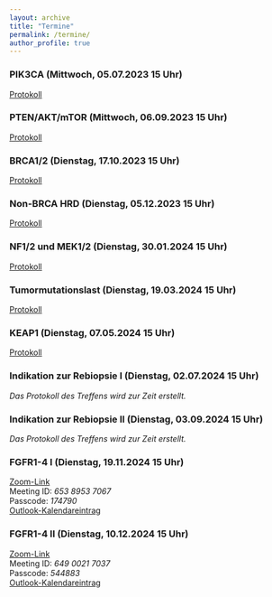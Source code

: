```yaml
---
layout: archive
title: "Termine"
permalink: /termine/
author_profile: true
---
```


### PIK3CA (Mittwoch, 05.07.2023 15 Uhr)
[Protokoll](https://team-deutschland.org/files/1-Protokoll-PIK3CA.pdf)

### PTEN/AKT/mTOR (Mittwoch, 06.09.2023 15 Uhr)
[Protokoll](https://team-deutschland.org/files/2-Protokoll-PTEN-AKT-mTOR.pdf)

### BRCA1/2 (Dienstag, 17.10.2023 15 Uhr)
[Protokoll](https://team-deutschland.org/files/3-Protokoll-BRCA1-2.pdf)

### Non-BRCA HRD (Dienstag, 05.12.2023 15 Uhr)
[Protokoll](https://team-deutschland.org/files/4-Protokoll-Non-BRCA-HRD.pdf)

### NF1/2 und MEK1/2 (Dienstag, 30.01.2024 15 Uhr)
[Protokoll](https://team-deutschland.org/files/5-Protokoll-NF-MEK.pdf)

### Tumormutationslast (Dienstag, 19.03.2024 15 Uhr)
[Protokoll](https://team-deutschland.org/files/6-Protokoll-Tumormutationslast.pdf)

### KEAP1 (Dienstag, 07.05.2024 15 Uhr)
[Protokoll](https://team-deutschland.org/files/7-Protokoll-KEAP1.pdf)

### Indikation zur Rebiopsie I (Dienstag, 02.07.2024 15 Uhr)  
*Das Protokoll des Treffens wird zur Zeit erstellt.*

### Indikation zur Rebiopsie II (Dienstag, 03.09.2024 15 Uhr)  
*Das Protokoll des Treffens wird zur Zeit erstellt.*

### FGFR1-4 I (Dienstag, 19.11.2024 15 Uhr)  
[Zoom-Link](https://tum-conf.zoom-x.de/j/65389537067?pwd=UEVkmTsJbomYY0Va3RyxhPvKgH9Cdb.1)  
Meeting ID: *653 8953 7067*  
Passcode: *174790*  
[Outlook-Kalendareintrag](https://team-deutschland.org/files/10.ics)  

### FGFR1-4 II (Dienstag, 10.12.2024 15 Uhr)  
[Zoom-Link](https://tum-conf.zoom-x.de/j/64900217037?pwd=KyFExIlcBhfY32UV3IWnt76sFf6MNh.1)  
Meeting ID: *649 0021 7037*  
Passcode: *544883*  
[Outlook-Kalendareintrag](https://team-deutschland.org/files/11.ics)  